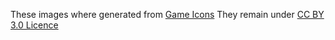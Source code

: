 These images where generated from [Game Icons](https://game-icons.net/)
They remain under [CC BY 3.0 Licence](https://creativecommons.org/licenses/by/3.0/)